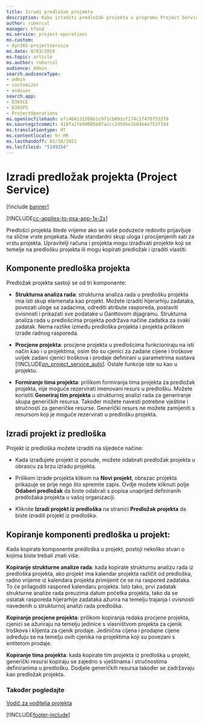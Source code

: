 ```yaml
---
title: Izradi predložak projekta
description: Kako izraditi predložak projekta u programu Project Service
author: ruhercul
manager: kfend
ms.service: project-operations
ms.custom:
- dyn365-projectservice
ms.date: 8/03/2018
ms.topic: article
ms.author: ruhercul
audience: Admin
search.audienceType:
- admin
- customizer
- enduser
search.app:
- D365CE
- D365PS
- ProjectOperations
ms.openlocfilehash: efc404131208e1c971cb091cf174c1f4707552f0
ms.sourcegitcommit: 418fa1fe9d605b8faccc2d5dee1b04b4e753f194
ms.translationtype: HT
ms.contentlocale: hr-HR
ms.lasthandoff: 02/10/2021
ms.locfileid: "5149354"
---
```

# <a name="create-a-project-template-project-service"></a>Izradi predložak projekta (Project Service)

[!include [banner](../includes/psa-now-project-operations.md)]

[!INCLUDE[cc-applies-to-psa-app-1x-2x](../includes/cc-applies-to-psa-app-1x-2x.md)]

Predlošci projekta štede vrijeme ako se vaše poduzeće redovito prijavljuje na slične vrste projekata. Nude standardni skup uloga i procijenjenih sati za vrstu projekta. Upravitelji računa i projekta mogu izrađivati projekte koji se temelje na predlošku projekta ili mogu kopirati predložak i izraditi vlastiti.  
  
## <a name="components-of-project-template"></a>Komponente predloška projekta
 Predložak projekta sastoji se od tri komponente:  
  
- **Strukturna analiza rada**: strukturna analiza rada u predlošku projekta ima isti skup elemenata kao projekt. Možete izraditi hijerarhiju zadataka, povezati uloge sa zadacima, odrediti atribute rasporeda, postaviti ovisnosti i prikazati sve podatake u Ganttovom dijagramu. Strukturna analiza rada u predlošcima projekta podržava načine zadatka za svaki zadatak. Nema razlike između predloška projekta i projekta prilikom izrade radnog rasporeda.  
  
- **Procjene projekta**: procjene projekta u predlošcima funkcioniraju na isti način kao i u projektima, osim što su cjenici za zadane cijene i troškove uvijek zadani cjenici troškova i prodaje definirani u parametrima sustava [!INCLUDE[pn_project_service_auto](../includes/pn-project-service-auto.md)]. Ostale funkcije iste su kao u projektu.  
  
- **Formiranje tima projekta**: prilikom formiranja tima projekta za predložak projekta, nije moguće rezervirati imenovani resurs u predlošku. Možete koristiti **Generiraj tim projekta** u strukturnoj analizi rada za generiranje skupa generičkih resursa. Također možete navesti potrebne vještine i stručnosti za generičke resurse. Generički resurs ne možete zamijeniti s resursom koji je moguće rezervirati u predlošku projekta.  
  
## <a name="create-a-project-from-a-template"></a>Izradi projekt iz predloška  
 Projekt iz predloška možete izraditi na sljedeće načine:  
  
-   Kada izrađujete projekt iz ponude, možete odabrati predložak projekta u obrascu za brzu izradu projekta.  
  
-   Prilikom izrade projekta klikom na **Novi projekt**, obrazac projekta prikazuje se prije nego što spremite zapis. Ovdje možete kliknuti polje **Odaberi predložak** da biste odabrali s popisa unaprijed definiranih predložaka projekta u vašoj organizaciji.  
  
-   Kliknite **Izradi projekt iz predloška** na stranici **Predložak projekta** da biste izradili projekt iz predloška.  
  
## <a name="copying-components-of-a-template-to-a-project"></a>Kopiranje komponenti predloška u projekt:  
 Kada kopirate komponente predloška u projekt, postoji nekoliko stvari o kojima biste trebali znati više.  
  
 **Kopiranje strukturne analize rada**: kada kopirate strukturnu analizu rada iz predloška projekta, ako projekt ima kalendar projekta različit od predloška, radno vrijeme iz kalendara projekta primijenit će se na raspored zadataka. To će prilagoditi raspored kalendaru projekta. Isto tako, prvi zadatak strukturne analize rada preuzima datum početka projekta, tako da se ostatak rasporeda hijerarhije zadataka ažurira na temelju trajanja i ovisnosti navedenih u strukturnoj analizi rada predloška.  
  
 **Kopiranje procjene projekta**: prilikom kopiranja redaka procjene projekta, cjenici se ažuriraju na temelju jedinice s vlasništvom projekta za cjenik troškova i klijenta za cjenik prodaje. Jedinična cijena i prodajne cijene određuju se na temelju ovih cjenika na projektima koji su povezani s entitetom prodaje.  
  
 **Kopiranje tima projekta**: kada kopirate tim projekta iz predloška u projekt, generički resursi kopiraju se zajedno s vještinama i stručnostima definiranima u predlošku. Dodjele generičkih resursa također se zadržavaju kao predložak projekta.  
  
### <a name="see-also"></a>Također pogledajte  
 [Vodič za voditelja projekta](../psa/project-manager-guide.md)


[!INCLUDE[footer-include](../includes/footer-banner.md)]